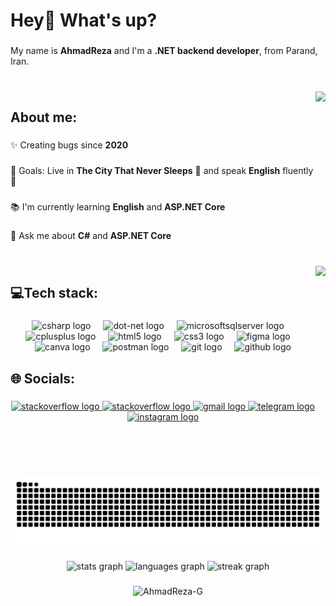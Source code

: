 <h1 align="left">Hey👋 What's up?</h1>

###

<p align="left">My name is <strong>AhmadReza</strong> and I'm a <strong>.NET backend developer</strong>, from Parand, Iran.</p>

###

<br clear="both">

<picture>
  <img align="right" height="250" src="https://media.giphy.com/media/kE8pYISTAEwCvlPueO/giphy.gif"  />
</picture>

<h2 align="left">About me:</h2>

###

<p align="left">✨ Creating bugs since <strong>2020</strong></p>

###

<p align="left">🎯 Goals: Live in <strong>The City That Never Sleeps</strong> 🗽 and speak <strong>English</strong> fluently 🚀</p>

###

<p align="left">📚 I'm currently learning <strong>English</strong> and <strong>ASP.NET Core</strong></p>

###

<p align="left">💬 Ask me about <strong>C#</strong> and <strong>ASP.NET Core</strong></p>

###

<br clear="both">

<img align="right" height="336" src="https://64.media.tumblr.com/db6d7f1e8df0013ac01407dac6074dc4/95b4d24b354169f4-23/s500x750/68e51b92d30ac35f24d3ad422cdeeb470efd4fb5.png"  />

###

<h2 align="left">💻Tech stack:</h2>

###

<div align="center">
  <img src="https://cdn.jsdelivr.net/gh/devicons/devicon/icons/csharp/csharp-original.svg" height="42" alt="csharp logo"  />
  <img width="12" />
  <img src="https://skillicons.dev/icons?i=dotnet" height="42" alt="dot-net logo"  />
  <img width="12" />
  <img src="https://www.svgrepo.com/show/303229/microsoft-sql-server-logo.svg" height="42" alt="microsoftsqlserver logo"  />
  <img width="12" />
  <img src="https://cdn.jsdelivr.net/gh/devicons/devicon/icons/cplusplus/cplusplus-original.svg" height="42" alt="cplusplus logo"  />
  <img width="12" />
  <img src="https://cdn.jsdelivr.net/gh/devicons/devicon/icons/html5/html5-original.svg" height="42" alt="html5 logo"  />
  <img width="12" />
  <img src="https://cdn.jsdelivr.net/gh/devicons/devicon/icons/css3/css3-original.svg" height="42" alt="css3 logo"  />
  <img width="12" />
  <img src="https://skillicons.dev/icons?i=figma" height="42" alt="figma logo"  />
  <img width="12" />
  <img src="https://cdn.jsdelivr.net/gh/devicons/devicon/icons/canva/canva-original.svg" height="42" alt="canva logo"  />
  <img width="12" />
  <img src="https://skillicons.dev/icons?i=postman" height="42" alt="postman logo"  />
  <img width="12" />
  <img src="https://skillicons.dev/icons?i=git" height="42" alt="git logo"  />
  <img width="12" />
  <img src="https://skillicons.dev/icons?i=github" height="42" alt="github logo"  />
</div>

###

<h2 align="left">🌐 Socials:</h2>

###

<div align="center">
  <a href="https://stackoverflow.com/users/22446828" target="_blank">
    <img src="https://raw.githubusercontent.com/maurodesouza/profile-readme-generator/master/src/assets/icons/social/stackoverflow/default.svg" width="54" height="42" alt="stackoverflow logo"  />
  </a>
    <a href="https://codeforces.com/profile/ArG246" target="_blank">
    <img src="https://raw.githubusercontent.com/rahuldkjain/github-profile-readme-generator/master/src/images/icons/Social/codeforces.svg" width="54" height="42" alt="stackoverflow logo"  />
  </a>
  <a href="mailto:ahmadrezagollari@gmail.com" target="_blank">
    <img src="https://raw.githubusercontent.com/maurodesouza/profile-readme-generator/master/src/assets/icons/social/gmail/default.svg" width="54" height="42" alt="gmail logo"  />
  </a>
  <a href="https://t.me/WorkaholicENTJ" target="_blank">
    <img src="https://raw.githubusercontent.com/maurodesouza/profile-readme-generator/master/src/assets/icons/social/telegram/default.svg" width="54" height="42" alt="telegram logo"  />
  </a>
  <a href="https://www.instagram.com/_AhmadRezaG" target="_blank">
    <img src="https://raw.githubusercontent.com/maurodesouza/profile-readme-generator/master/src/assets/icons/social/instagram/default.svg" width="54" height="42" alt="instagram logo"  />
  </a>
</div>

###

<br clear="both">

<picture>
  <source media="(prefers-color-scheme: dark)" srcset="https://github.com/ArG246/ArG246/blob/output/github-contribution-grid-snake-dark.svg" />
  <source media="(prefers-color-scheme: light)" srcset="https://github.com/ArG246/ArG246/blob/output/github-contribution-grid-snake.svg" />
  <img alt="github-snake" src="https://github.com/AhmadReza-G/AhmadReza-G/blob/output/github-contribution-grid-snake-dark.svg" />
</picture>

###

<div align="center">
  <img src="https://github-readme-stats.vercel.app/api?username=AhmadReza-G&hide_title=false&hide_rank=false&show_icons=true&include_all_commits=true&count_private=true&disable_animations=false&theme=dracula&locale=en&hide_border=false&order=1" height="150" alt="stats graph"  />
  <img src="https://github-readme-stats.vercel.app/api/top-langs?username=AhmadReza-G&locale=en&hide_title=false&layout=compact&card_width=320&langs_count=5&theme=dracula&hide_border=false&order=2" height="150" alt="languages graph"  />
  <img src="https://streak-stats.demolab.com?user=AhmadReza-G&locale=en&mode=daily&theme=dracula&hide_border=false&border_radius=5&order=3" height="150" alt="streak graph"  />
</div>

###

<p align="center"> <img src="https://komarev.com/ghpvc/?username=AhmadReza-G&label=Profile%20views&color=88d9fb&style=plastic" alt="AhmadReza-G" /> </p>

###
